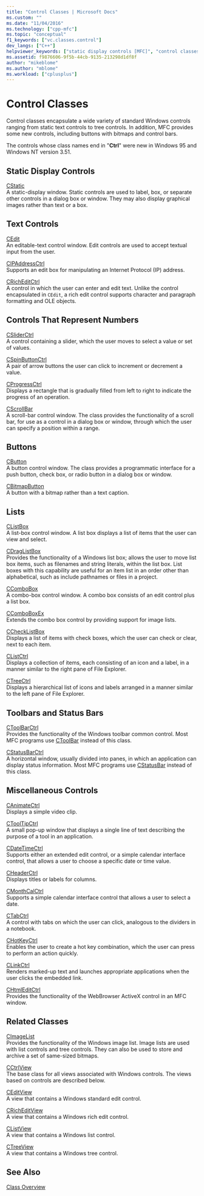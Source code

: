```yaml
---
title: "Control Classes | Microsoft Docs"
ms.custom: ""
ms.date: "11/04/2016"
ms.technology: ["cpp-mfc"]
ms.topic: "conceptual"
f1_keywords: ["vc.classes.control"]
dev_langs: ["C++"]
helpviewer_keywords: ["static display controls [MFC]", "control classes [MFC]", "buttons, MFC control classes", "controls [MFC], MFC control classes", "controls [MFC]", "list boxes [MFC], MFC control classes", "control classes [MFC], MFC", "text, controls for input [MFC]", "user input [MFC], MFC control classes"]
ms.assetid: f9876606-9f5b-44cb-9135-213298d1df8f
author: "mikeblome"
ms.author: "mblome"
ms.workload: ["cplusplus"]
---
```

# Control Classes

Control classes encapsulate a wide variety of standard Windows controls ranging from static text controls to tree controls. In addition, MFC provides some new controls, including buttons with bitmaps and control bars.

The controls whose class names end in "**Ctrl**" were new in Windows 95 and Windows NT version 3.51.

## Static Display Controls

[CStatic](../mfc/reference/cstatic-class.md)<br/>
A static-display window. Static controls are used to label, box, or separate other controls in a dialog box or window. They may also display graphical images rather than text or a box.

## Text Controls

[CEdit](../mfc/reference/cedit-class.md)<br/>
An editable-text control window. Edit controls are used to accept textual input from the user.

[CIPAddressCtrl](../mfc/reference/cipaddressctrl-class.md)<br/>
Supports an edit box for manipulating an Internet Protocol (IP) address.

[CRichEditCtrl](../mfc/reference/cricheditctrl-class.md)<br/>
A control in which the user can enter and edit text. Unlike the control encapsulated in `CEdit`, a rich edit control supports character and paragraph formatting and OLE objects.

## Controls That Represent Numbers

[CSliderCtrl](../mfc/reference/csliderctrl-class.md)<br/>
A control containing a slider, which the user moves to select a value or set of values.

[CSpinButtonCtrl](../mfc/reference/cspinbuttonctrl-class.md)<br/>
A pair of arrow buttons the user can click to increment or decrement a value.

[CProgressCtrl](../mfc/reference/cprogressctrl-class.md)<br/>
Displays a rectangle that is gradually filled from left to right to indicate the progress of an operation.

[CScrollBar](../mfc/reference/cscrollbar-class.md)<br/>
A scroll-bar control window. The class provides the functionality of a scroll bar, for use as a control in a dialog box or window, through which the user can specify a position within a range.

## Buttons

[CButton](../mfc/reference/cbutton-class.md)<br/>
A button control window. The class provides a programmatic interface for a push button, check box, or radio button in a dialog box or window.

[CBitmapButton](../mfc/reference/cbitmapbutton-class.md)<br/>
A button with a bitmap rather than a text caption.

## Lists

[CListBox](../mfc/reference/clistbox-class.md)<br/>
A list-box control window. A list box displays a list of items that the user can view and select.

[CDragListBox](../mfc/reference/cdraglistbox-class.md)<br/>
Provides the functionality of a Windows list box; allows the user to move list box items, such as filenames and string literals, within the list box. List boxes with this capability are useful for an item list in an order other than alphabetical, such as include pathnames or files in a project.

[CComboBox](../mfc/reference/ccombobox-class.md)<br/>
A combo-box control window. A combo box consists of an edit control plus a list box.

[CComboBoxEx](../mfc/reference/ccomboboxex-class.md)<br/>
Extends the combo box control by providing support for image lists.

[CCheckListBox](../mfc/reference/cchecklistbox-class.md)<br/>
Displays a list of items with check boxes, which the user can check or clear, next to each item.

[CListCtrl](../mfc/reference/clistctrl-class.md)<br/>
Displays a collection of items, each consisting of an icon and a label, in a manner similar to the right pane of File Explorer.

[CTreeCtrl](../mfc/reference/ctreectrl-class.md)<br/>
Displays a hierarchical list of icons and labels arranged in a manner similar to the left pane of File Explorer.

## Toolbars and Status Bars

[CToolBarCtrl](../mfc/reference/ctoolbarctrl-class.md)<br/>
Provides the functionality of the Windows toolbar common control. Most MFC programs use [CToolBar](../mfc/reference/ctoolbar-class.md) instead of this class.

[CStatusBarCtrl](../mfc/reference/cstatusbarctrl-class.md)<br/>
A horizontal window, usually divided into panes, in which an application can display status information. Most MFC programs use [CStatusBar](../mfc/reference/cstatusbar-class.md) instead of this class.

## Miscellaneous Controls

[CAnimateCtrl](../mfc/reference/canimatectrl-class.md)<br/>
Displays a simple video clip.

[CToolTipCtrl](../mfc/reference/ctooltipctrl-class.md)<br/>
A small pop-up window that displays a single line of text describing the purpose of a tool in an application.

[CDateTimeCtrl](../mfc/reference/cdatetimectrl-class.md)<br/>
Supports either an extended edit control, or a simple calendar interface control, that allows a user to choose a specific date or time value.

[CHeaderCtrl](../mfc/reference/cheaderctrl-class.md)<br/>
Displays titles or labels for columns.

[CMonthCalCtrl](../mfc/reference/cmonthcalctrl-class.md)<br/>
Supports a simple calendar interface control that allows a user to select a date.

[CTabCtrl](../mfc/reference/ctabctrl-class.md)<br/>
A control with tabs on which the user can click, analogous to the dividers in a notebook.

[CHotKeyCtrl](../mfc/reference/chotkeyctrl-class.md)<br/>
Enables the user to create a hot key combination, which the user can press to perform an action quickly.

[CLinkCtrl](../mfc/reference/clinkctrl-class.md)<br/>
Renders marked-up text and launches appropriate applications when the user clicks the embedded link.

[CHtmlEditCtrl](../mfc/reference/chtmleditctrl-class.md)<br/>
Provides the functionality of the WebBrowser ActiveX control in an MFC window.

## Related Classes

[CImageList](../mfc/reference/cimagelist-class.md)<br/>
Provides the functionality of the Windows image list. Image lists are used with list controls and tree controls. They can also be used to store and archive a set of same-sized bitmaps.

[CCtrlView](../mfc/reference/cctrlview-class.md)<br/>
The base class for all views associated with Windows controls. The views based on controls are described below.

[CEditView](../mfc/reference/ceditview-class.md)<br/>
A view that contains a Windows standard edit control.

[CRichEditView](../mfc/reference/cricheditview-class.md)<br/>
A view that contains a Windows rich edit control.

[CListView](../mfc/reference/clistview-class.md)<br/>
A view that contains a Windows list control.

[CTreeView](../mfc/reference/ctreeview-class.md)<br/>
A view that contains a Windows tree control.

## See Also

[Class Overview](../mfc/class-library-overview.md)

